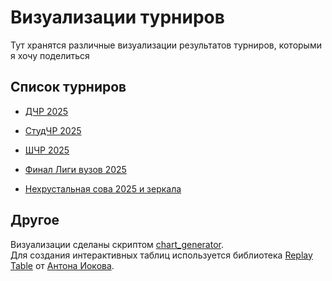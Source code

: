 # Визуализации турниров

Тут хранятся различные визуализации результатов турниров, которыми я хочу поделиться

## Список турниров

- [ДЧР 2025](https://a-berez.github.io/charts/dchr25/dchr25.html)

- [СтудЧР 2025](https://a-berez.github.io/charts/studchr25/studchr25.html)

- [ШЧР 2025](https://a-berez.github.io/charts/shchr25/shchr2025.html)

- [Финал Лиги вузов 2025](https://a-berez.github.io/charts/lv25/lv25.html)

- [Нехрустальная сова 2025 и зеркала](https://a-berez.github.io/charts/nesova25/owls.html)

## Другое

Визуализации сделаны скриптом [chart_generator](https://github.com/a-berez/games_features/tree/main/chart_generator).  
Для создания интерактивных таблиц используется библиотека [Replay Table](https://github.com/antoniokov/replay-table) от [Антона Иокова](https://github.com/antoniokov/).